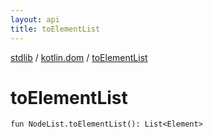 ```yaml
---
layout: api
title: toElementList
---
```

[stdlib](../index.md) / [kotlin.dom](index.md) / [toElementList](toElementList.md)

# toElementList

```
fun NodeList.toElementList(): List<Element>
```

